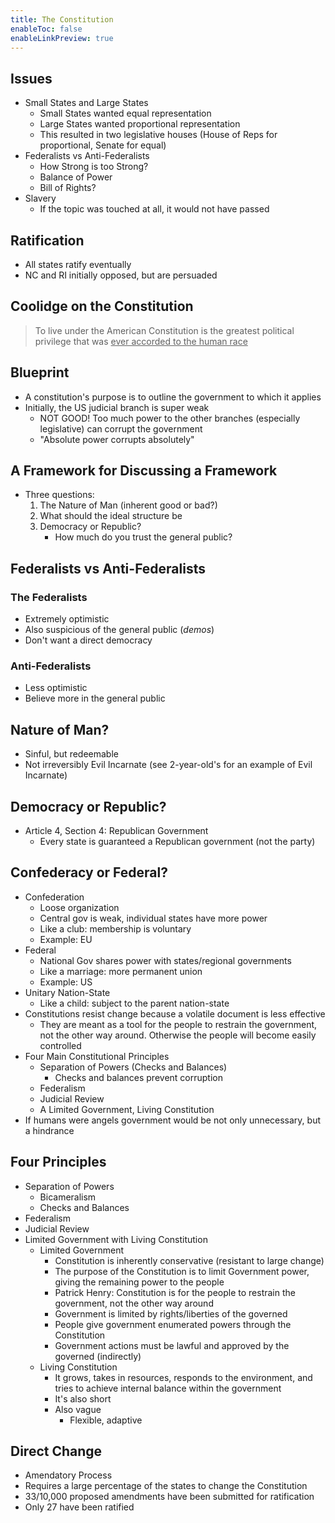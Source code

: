 ```yaml
---
title: The Constitution
enableToc: false
enableLinkPreview: true
---
```


## Issues
- Small States and Large States
	- Small States wanted equal representation
	- Large States wanted proportional representation
	- This resulted in two legislative houses (House of Reps for proportional, Senate for equal)
- Federalists vs Anti-Federalists
	- How Strong is too Strong?
	- Balance of Power
	- Bill of Rights?
- Slavery
	- If the topic was touched at all, it would not have passed
## Ratification
- All states ratify eventually
- NC and RI initially opposed, but are persuaded
## Coolidge on the Constitution
> To live under the American Constitution
> is the greatest political privilege that was
> <u>ever accorded to the human race</u>
## Blueprint
- A constitution's purpose is to outline the government to which it applies
- Initially, the US judicial branch is super weak
	- NOT GOOD! Too much power to the other branches (especially legislative) can corrupt the government
	- "Absolute power corrupts absolutely"
## A Framework for Discussing a Framework
- Three questions:
	1. The Nature of Man (inherent good or bad?)
	2. What should the ideal structure be
	3. Democracy or Republic?
		- How much do you trust the general public?
## Federalists vs Anti-Federalists
### The Federalists
- Extremely optimistic
- Also suspicious of the general public (*demos*)
- Don't want a direct democracy
### Anti-Federalists
- Less optimistic
- Believe more in the general public
## Nature of Man?
- Sinful, but redeemable
- Not irreversibly Evil Incarnate (see 2-year-old's for an example of Evil Incarnate)
## Democracy or Republic?
- Article 4, Section 4: Republican Government
	- Every state is guaranteed a Republican government (not the party)
## Confederacy or Federal?
- Confederation
	- Loose organization
	- Central gov is weak, individual states have more power
	- Like a club: membership is voluntary
	- Example: EU
- Federal
	- National Gov shares power with states/regional governments
	- Like a marriage: more permanent union
	- Example: US
- Unitary Nation-State
	- Like a child: subject to the parent nation-state
- Constitutions resist change because a volatile document is less effective
	- They are meant as a tool for the people to restrain the government, not the other way around. Otherwise the people will become easily controlled
- Four Main Constitutional Principles
	- Separation of Powers (Checks and Balances)
		- Checks and balances prevent corruption
	- Federalism
	- Judicial Review
	- A Limited Government, Living Constitution
- If humans were angels government would be not only unnecessary, but a hindrance
## Four Principles
- Separation of Powers
	- Bicameralism
	- Checks and Balances
- Federalism
- Judicial Review
- Limited Government with Living Constitution
	- Limited Government
		- Constitution is inherently conservative (resistant to large change)
		- The purpose of the Constitution is to limit Government power, giving the remaining power to the people
		- Patrick Henry: Constitution is for the people to restrain the government, not the other way around
		- Government is limited by rights/liberties of the governed
		- People give government enumerated powers through the Constitution
		- Government actions must be lawful and approved by the governed (indirectly)
	- Living Constitution
		- It grows, takes in resources, responds to the environment, and tries to achieve internal balance within the government
		- It's also short
		- Also vague
			- Flexible, adaptive
## Direct Change
- Amendatory Process
- Requires a large percentage of the states to change the Constitution
- 33/10,000 proposed amendments have been submitted for ratification
- Only 27 have been ratified